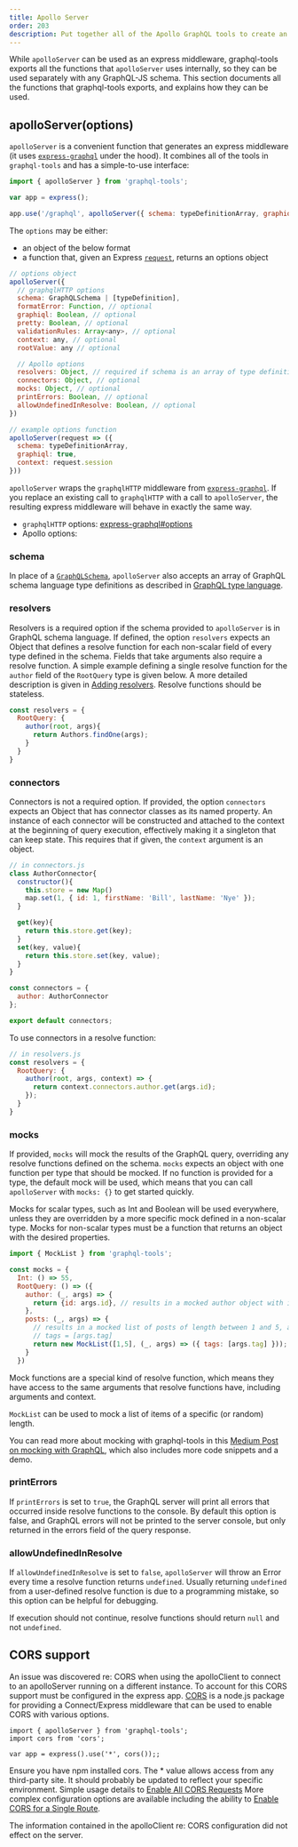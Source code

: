 ```yaml
---
title: Apollo Server
order: 203
description: Put together all of the Apollo GraphQL tools to create an HTTP server.
---
```


While `apolloServer` can be used as an express middleware, graphql-tools exports all the functions that `apolloServer` uses internally, so they can be used separately with any GraphQL-JS schema. This section documents all the functions that graphql-tools exports, and explains how they can be used.

<h2 id="apolloServer">apolloServer(options)</h2>

`apolloServer` is a convenient function that generates an express middleware (it uses [`express-graphql`](https://github.com/graphql/express-graphql) under the hood). It combines all of the tools in `graphql-tools` and has a simple-to-use interface:

```js
import { apolloServer } from 'graphql-tools';

var app = express();

app.use('/graphql', apolloServer({ schema: typeDefinitionArray, graphiql: true }));
```

The `options` may be either:
- an object of the below format
- a function that, given an Express [`request`](http://expressjs.com/en/4x/api.html#req), returns an options object

```js
// options object
apolloServer({
  // graphqlHTTP options
  schema: GraphQLSchema | [typeDefinition],
  formatError: Function, // optional
  graphiql: Boolean, // optional
  pretty: Boolean, // optional
  validationRules: Array<any>, // optional
  context: any, // optional
  rootValue: any // optional

  // Apollo options
  resolvers: Object, // required if schema is an array of type definitions
  connectors: Object, // optional
  mocks: Object, // optional
  printErrors: Boolean, // optional
  allowUndefinedInResolve: Boolean, // optional
})

// example options function
apolloServer(request => ({
  schema: typeDefinitionArray,
  graphiql: true,
  context: request.session
}))
```

`apolloServer` wraps the `graphqlHTTP` middleware from [`express-graphql`](https://github.com/graphql/express-graphql). If you replace an existing call to `graphqlHTTP` with a call to `apolloServer`, the resulting express middleware will behave in exactly the same way.

- `graphqlHTTP` options: [express-graphql#options](https://github.com/graphql/express-graphql#options)
- Apollo options:

<h3 id="schema">schema</h3>

In place of a [`GraphQLSchema`](http://graphql.org/docs/api-reference-type-system/#graphqlschema), `apolloServer` also accepts an array of GraphQL schema language type definitions as described in [GraphQL type language](generate-schema.html).

<h3 id="resolvers">resolvers</h3>

Resolvers is a required option if the schema provided to `apolloServer` is in GraphQL schema language. If defined, the option `resolvers` expects an Object that defines a resolve function for each non-scalar field of every type defined in the schema. Fields that take arguments also require a resolve function. A simple example defining a single resolve function for the `author` field of the `RootQuery` type is given below. A more detailed description is given in [Adding resolvers](resolvers.html). Resolve functions should be stateless.

```js
const resolvers = {
  RootQuery: {
    author(root, args){
      return Authors.findOne(args);
    }
  }
}
```

<h3 id="connectors">connectors</h3>

Connectors is not a required option. If provided, the option `connectors` expects an Object that has connector classes as its named property. An instance of each connector will be constructed and attached to the context at the beginning of query execution, effectively making it a singleton that can keep state. This requires that if given, the `context` argument is an object.

```js
// in connectors.js
class AuthorConnector{
  constructor(){
    this.store = new Map()
    map.set(1, { id: 1, firstName: 'Bill', lastName: 'Nye' });
  }

  get(key){
    return this.store.get(key);
  }
  set(key, value){
    return this.store.set(key, value);
  }
}

const connectors = {
  author: AuthorConnector
};

export default connectors;
```

To use connectors in a resolve function:
```js
// in resolvers.js
const resolvers = {
  RootQuery: {
    author(root, args, context) => {
      return context.connectors.author.get(args.id);
    });
  }
}
```

<h3 id="mocks">mocks</h3>

If provided, `mocks` will mock the results of the GraphQL query, overriding any resolve functions defined on the schema. `mocks` expects an object with one function per type that should be mocked. If no function is provided for a type, the default mock will be used, which means that you can call `apolloServer` with `mocks: {}` to get started quickly.

Mocks for scalar types, such as Int and Boolean will be used everywhere, unless they are overridden by a more specific mock defined in a non-scalar type. Mocks for non-scalar types must be a function that returns an object with the desired properties.

```js
import { MockList } from 'graphql-tools';

const mocks = {
  Int: () => 55,
  RootQuery: () => ({
    author: (_, args) => {
      return {id: args.id}, // results in a mocked author object with id args.id
    },
    posts: (_, args) => {
      // results in a mocked list of posts of length between 1 and 5, all having
      // tags = [args.tag]
      return new MockList([1,5], (_, args) => ({ tags: [args.tag] }));
    }
  })
```

Mock functions are a special kind of resolve function, which means they have access to the same arguments that resolve functions have, including arguments and context.

`MockList` can be used to mock a list of items of a specific (or random) length.

You can read more about mocking with graphql-tools in this [Medium Post on mocking with GraphQL](https://medium.com/apollo-stack/mocking-your-server-with-just-one-line-of-code-692feda6e9cd), which also includes more code snippets and a demo.


<h3 id="printerrors">printErrors</h3>

If `printErrors` is set to `true`, the GraphQL server will print all errors that occurred inside resolve functions to the console. By default this option is false, and GraphQL errors will not be printed to the server console, but only returned in the errors field of the query response.

<h3 id="allowundefinedinresolve">allowUndefinedInResolve</h3>

If `allowUndefinedInResolve` is set to `false`, `apolloServer` will throw an Error every time a resolve function returns `undefined`. Usually returning `undefined` from a user-defined resolve function is due to a programming mistake, so this option can be helpful for debugging.

If execution should not continue, resolve functions should return `null` and not `undefined`.

<h2 id="corsSupport">CORS support</h2>

An issue was discovered re: CORS when using the apolloClient to connect to an apolloServer running on a different instance. 
To account for this CORS support must be configured in the express app. [CORS](https://github.com/expressjs/cors) is a node.js package for providing a Connect/Express middleware that can be used to enable CORS with various options. 

```
import { apolloServer } from 'graphql-tools';
import cors from 'cors';

var app = express().use('*', cors());;
```

Ensure you have npm installed cors. The * value allows access from any third-party site. It should probably be updated to reflect your specific environment. Simple usage details to [Enable All CORS Requests](https://github.com/expressjs/cors#simple-usage-enable-all-cors-requests) More complex configuration options are available including the ability to [Enable CORS for a Single Route](https://github.com/expressjs/cors#enable-cors-for-a-single-route).

The information contained in the apolloClient re: CORS configuration did not effect on the server.

